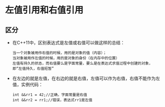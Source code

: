 # 左值引用和右值引用

## 区分
* 在C++11中，区别表达式是左值或右值可以做这样的总结：

      当一个对象被用作右值的时候，用的是对象的值（内容）；
      当对象被用作左值的时候，用的是对象的身份（在内存中的位置） 
      左值有持久的状态，而右值要么是字面常量，要么是在表达式求值过程中创建的对象，即“左值持久，右值短暂”
      
* 在左边的就是左值，在右边的就是右值，左值可以作为右值，右值不能作为左值，实例代码：

      int &&rr1 = 42;//正确，字面常量是右值  
      int &&rr2 = rr1;//错误，表达式rr1是左值 

